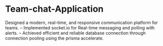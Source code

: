 # Team-chat-Application
Designed a modern, real-time, and responsive communication platform for teams. – Implemented socket.io for Real-time messaging and polling with alerts. – Achieved efficient and reliable database connection through connection pooling using the prisma accelerate.
